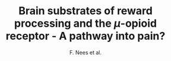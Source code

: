 ---
author: F. Nees et al.
title: Brain substrates of reward processing and the $\mu$-opioid receptor - A pathway into pain?
journal: Pain
year: 2017
type: article
doi: 10.1097/j.pain.0000000000000720
---